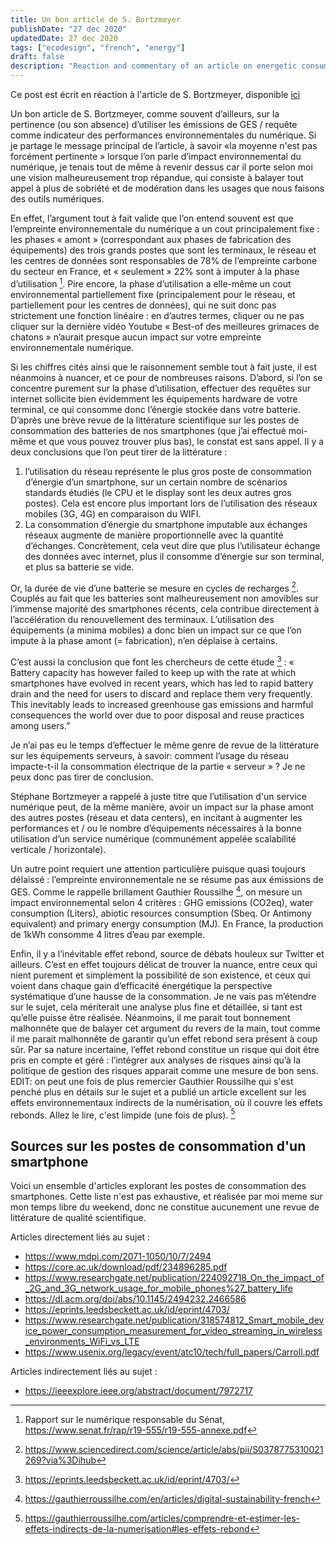 ```yaml
---
title: Un bon article de S. Bortzmeyer
publishDate: "27 dec 2020"
updatedDate: 27 dec 2020
tags: ["ecodesign", "french", "energy"]
draft: false
description: "Reaction and commentary of an article on energetic consumption of IT"
---
```


Ce post est écrit en réaction à l'article de S. Bortzmeyer, disponible [ici](https://www.bortzmeyer.org/conso-electrique-moyenne.html)

Un bon article de S. Bortzmeyer, comme souvent d’ailleurs, sur la pertinence (ou son absence) d’utiliser les émissions de GES / requête comme indicateur des performances environnementales du numérique.
Si je partage le message principal de l’article, à savoir «la moyenne n'est pas forcément pertinente » lorsque l’on parle d’impact environnemental du numérique, je tenais tout de même à revenir dessus car il porte selon moi une vision malheureusement trop répandue, qui consiste à balayer tout appel à plus de sobriété et de modération dans les usages que nous faisons des outils numériques.

En effet, l’argument tout à fait valide que l’on entend souvent est que l’empreinte environnementale du numérique a un cout principalement fixe : les phases « amont » (correspondant aux phases de fabrication des équipements) des trois grands postes que sont les terminaux, le réseau et les centres de données sont responsables de 78% de l’empreinte carbone du secteur en France, et « seulement » 22% sont à imputer à la phase d’utilisation [^1]. Pire encore, la phase d’utilisation a elle-même un cout environnemental partiellement fixe (principalement pour le réseau, et partiellement pour les centres de données), qui ne suit donc pas strictement une fonction linéaire : en d’autres termes, cliquer ou ne pas cliquer sur la dernière vidéo Youtube « Best-of des meilleures grimaces de chatons » n’aurait presque aucun impact sur votre empreinte environnementale numérique.

[^1]: Rapport sur le numérique responsable du Sénat, https://www.senat.fr/rap/r19-555/r19-555-annexe.pdf

Si les chiffres cités ainsi que le raisonnement semble tout à fait juste, il est néanmoins à nuancer, et ce pour de nombreuses raisons.
D’abord, si l’on se concentre purement sur la phase d’utilisation, effectuer des requêtes sur internet sollicite bien évidemment les équipements hardware de votre terminal, ce qui consomme donc l’énergie stockée dans votre batterie. D’après une brève revue de la littérature scientifique sur les postes de consommation des batteries de nos smartphones (que j’ai effectué moi-même et que vous pouvez trouver plus bas), le constat est sans appel. Il y a deux conclusions que l’on peut tirer de la littérature :

1. l’utilisation du réseau représente le plus gros poste de consommation d’énergie d’un smartphone, sur un certain nombre de scénarios standards étudiés (le CPU et le display sont les deux autres gros postes). Cela est encore plus important lors de l’utilisation des réseaux mobiles (3G, 4G) en comparaison du WIFI.
2. La consommation d’énergie du smartphone imputable aux échanges réseaux augmente de manière proportionnelle avec la quantité d’échanges.
   Concrètement, cela veut dire que plus l’utilisateur échange des données avec internet, plus il consomme d’énergie sur son terminal, et plus sa batterie se vide.

Or, la durée de vie d’une batterie se mesure en cycles de recharges [^2]. Couplés au fait que les batteries sont malheureusement non amovibles sur l’immense majorité des smartphones récents, cela contribue directement à l’accélération du renouvellement des terminaux. L’utilisation des équipements (a minima mobiles) a donc bien un impact sur ce que l’on impute à la phase amont (= fabrication), n’en déplaise à certains.

[^2]: https://www.sciencedirect.com/science/article/abs/pii/S0378775310021269?via%3Dihub

C’est aussi la conclusion que font les chercheurs de cette étude [^3] : « Battery capacity has however failed to keep up with the rate at which smartphones have evolved in recent years, which has led to rapid battery drain and the need for users to discard and replace them very frequently. This inevitably leads to increased greenhouse gas emissions and harmful consequences the world over due to poor disposal and reuse practices among users.”

[^3]: https://eprints.leedsbeckett.ac.uk/id/eprint/4703/

Je n’ai pas eu le temps d’effectuer le même genre de revue de la littérature sur les équipements serveurs, à savoir: comment l’usage du réseau impacte-t-il la consommation électrique de la partie « serveur » ? Je ne peux donc pas tirer de conclusion.

Stéphane Bortzmeyer a rappelé à juste titre que l’utilisation d'un service numérique peut, de la même manière, avoir un impact sur la phase amont des autres postes (réseau et data centers), en incitant à augmenter les performances et / ou le nombre d’équipements nécessaires à la bonne utilisation d’un service numérique (communément appelée scalabilité verticale / horizontale).

Un autre point requiert une attention particulière puisque quasi toujours délaissé : l’empreinte environnementale ne se résume pas aux émissions de GES. Comme le rappelle brillament Gauthier Roussilhe [^4], on mesure un impact environnemental selon 4 critères : GHG emissions (CO2eq), water consumption (Liters), abiotic resources consumption (Sbeq. Or Antimony equivalent) and primary energy consumption (MJ). En France, la production de 1kWh consomme 4 litres d’eau par exemple.

Enfin, il y a l’inévitable effet rebond, source de débats houleux sur Twitter et ailleurs. C’est en effet toujours délicat de trouver la nuance, entre ceux qui nient purement et simplement la possibilité de son existence, et ceux qui voient dans chaque gain d’efficacité énergétique la perspective systématique d’une hausse de la consommation. Je ne vais pas m’étendre sur le sujet, cela mériterait une analyse plus fine et détaillée, si tant est qu’elle puisse être réalisée. Néanmoins, il me parait tout bonnement malhonnête que de balayer cet argument du revers de la main, tout comme il me parait malhonnête de garantir qu’un effet rebond sera présent à coup sûr. Par sa nature incertaine, l’effet rebond constitue un risque qui doit être pris en compte et géré : l’intégrer aux analyses de risques ainsi qu’à la politique de gestion des risques apparait comme une mesure de bon sens.
EDIT: on peut une fois de plus remercier Gauthier Roussilhe qui s'est penché plus en détails sur le sujet et a publié un article excellent sur les effets environnementaux indirects de la numérisation, où il couvre les effets rebonds. Allez le lire, c'est limpide (une fois de plus). [^5]

[^4]: https://gauthierroussilhe.com/en/articles/digital-sustainability-french
[^5]: https://gauthierroussilhe.com/articles/comprendre-et-estimer-les-effets-indirects-de-la-numerisation#les-effets-rebond

## Sources sur les postes de consommation d'un smartphone

Voici un ensemble d'articles explorant les postes de consommation des smartphones.
Cette liste n'est pas exhaustive, et réalisée par moi meme sur mon temps libre du weekend, donc ne constitue aucunement une revue de littérature de qualité scientifique.

Articles directement liés au sujet :

- https://www.mdpi.com/2071-1050/10/7/2494
- https://core.ac.uk/download/pdf/234896285.pdf
- https://www.researchgate.net/publication/224092718_On_the_impact_of_2G_and_3G_network_usage_for_mobile_phones%27_battery_life
- https://dl.acm.org/doi/abs/10.1145/2494232.2466586
- https://eprints.leedsbeckett.ac.uk/id/eprint/4703/
- https://www.researchgate.net/publication/318574812_Smart_mobile_device_power_consumption_measurement_for_video_streaming_in_wireless_environments_WiFi_vs_LTE
- https://www.usenix.org/legacy/event/atc10/tech/full_papers/Carroll.pdf

Articles indirectement liés au sujet :

- https://ieeexplore.ieee.org/abstract/document/7972717
